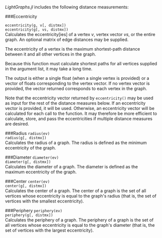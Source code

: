 *LightGraphs.jl* includes the following distance measurements:

###Eccentricity

`eccentricity(g, v[, distmx])`  
`eccentricity(g[, vs, distmx])`  
Calculates the eccentricity[ies] of a vertex *v*, vertex vector *vs*, or the entire graph. An optional matrix of edge distances may be supplied.

The eccentricity of a vertex is the maximum shortest-path distance between it and all other vertices in the graph.

Because this function must calculate shortest paths for all vertices supplied in the argument list, it may take a long time.

The output is either a single float (when a single vertex is provided) or a vector of floats  corresponding to the vertex vector. If no vertex vector is provided, the vector returned corresponds to each vertex in the graph.

Note that the eccentricity vector returned by `eccentricity()` may be used as input for the rest of the distance measures below. If an eccentricity vector is provided, it will be used. Otherwise, an eccentricity vector will be calculated for each call to the function. It may therefore be more efficient to calculate, store, and pass the eccentricities if multiple distance measures are desired.



###Radius
`radius(ev)`  
`radius(g[, distmx])`  
Calculates the radius of a graph. The radius is defined as the minimum eccentricity of the graph.

###Diameter
`diameter(ev)`  
`diameter(g[, distmx])`  
Calculates the diameter of a graph. The diameter is defined as the maximum eccentricity of the graph.

###Center
`center(ev)`  
`center(g[, distmx])`  
Calculates the center of a graph. The center of a graph is the set of all vertices whose eccentricity is equal to the graph's radius (that is, the set of vertices with the smallest eccentricity).

###Periphery
`periphery(ev)`  
`periphery(g[, distmx])`  
Calculates the periphery of a graph. The periphery of a graph is the set of all vertices whose eccentricity is equal to the graph's diameter (that is, the set of vertices with the largest eccentricity).

